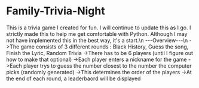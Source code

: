 # Family-Trivia-Night
This is a trivia game I created for fun.
I will continue to update this as I go.
I strictly made this to help me get comfortable with Python.
Although I may not have implemented this in the best way, it's a start.\n
---Overview---\n
->The game consists of 3 different rounds : Black History, Guess the song, Finish the Lyric, Random Trivia
->There has to be 6 players (until I figure out how to make that optional)
->Each player enters a nickname for the game
->Each player trys to guess the number closest to the number the computer picks (randomly generated)
->This determines the order of the players
->At the end of  each round, a leaderbaord will be displayed
